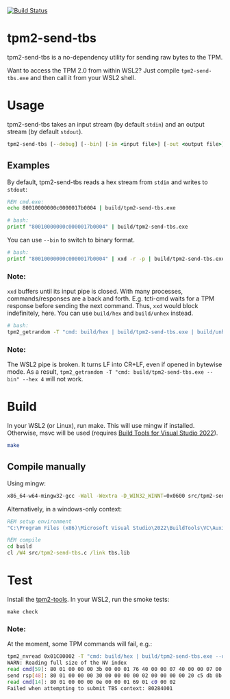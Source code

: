 [![Build Status](https://github.com/tpm2-software/tpm2-send-tbs/workflows/CI/badge.svg)](https://github.com/tpm2-software/tpm2-send-tbs/actions)

# tpm2-send-tbs

tpm2-send-tbs is a no-dependency utility for sending raw bytes to the TPM.

Want to access the TPM 2.0 from within WSL2? Just compile `tpm2-send-tbs.exe` and then call it from your WSL2 shell.


# Usage

tpm2-send-tbs takes an input stream (by default `stdin`) and an output stream (by default `stdout`).

```cmd
tpm2-send-tbs [--debug] [--bin] [-in <input file>] [-out <output file>]
```

## Examples

By default, tpm2-send-tbs reads a hex stream from `stdin` and writes to `stdout`:

```cmd
REM cmd.exe:
echo 80010000000c0000017b0004 | build/tpm2-send-tbs.exe
```

```bash
# bash:
printf "80010000000c0000017b0004" | build/tpm2-send-tbs.exe
```

You can use `--bin` to switch to binary format.

```bash
# bash:
printf "80010000000c0000017b0004" | xxd -r -p | build/tpm2-send-tbs.exe --bin | xxd -p
```

### Note:

`xxd` buffers until its input pipe is closed. With many processes, commands/responses are a back and forth. E.g. tcti-cmd waits for a TPM response before sending the next command.  Thus, `xxd` would block indefinitely, here. You can use `build/hex` and `build/unhex` instead.

```bash
# bash:
tpm2_getrandom -T "cmd: build/hex | build/tpm2-send-tbs.exe | build/unhex" --hex 4
```

### Note:

The WSL2 pipe is broken. It turns LF into CR+LF, even if opened in bytewise mode. As a result, `tpm2_getrandom -T "cmd: build/tpm2-send-tbs.exe --bin" --hex 4` will not work.

# Build

In your WSL2 (or Linux), run make. This will use mingw if installed. Otherwise, msvc will be used (requires [Build Tools for Visual Studio 2022](https://visualstudio.microsoft.com/downloads/#build-tools-for-visual-studio-2022)).

```bash
make
```

## Compile manually

Using mingw:
```bash
x86_64-w64-mingw32-gcc -Wall -Wextra -D_WIN32_WINNT=0x0600 src/tpm2-send-tbs.c -o tpm2-send-tbs.exe -L /mnt/c/Program\ Files\ \(x86\)/Windows\ Kits/10/Lib/*/um/x64 -l:tbs.lib
```

Alternatively, in a windows-only context:

```cmd
REM setup environment
"C:\Program Files (x86)\Microsoft Visual Studio\2022\BuildTools\VC\Auxiliary\Build\vcvars32.bat"

REM compile
cd build
cl /W4 src/tpm2-send-tbs.c /link tbs.lib
```

# Test

Install the [tpm2-tools](https://github.com/tpm2-software/tpm2-tools). In your WSL2, run the smoke tests:

```
make check
```

### Note:

At the moment, some TPM commands will fail, e.g.:

```bash
tpm2_nvread 0x01C00002 -T "cmd: build/hex | build/tpm2-send-tbs.exe --debug | build/unhex"
WARN: Reading full size of the NV index
read cmd[59]: 80 01 00 00 00 3b 00 00 01 76 40 00 00 07 40 00 00 07 00 20 4f 83 b6 b9 fa 2d d2 e2 30 c8 a5 ce 6d 62 ee 9b 94 45 5e 69 47 a4 52 7f 79 39 15 2c 2f e7 b5 7b 00 00 00 00 10 00 0b
send rsp[48]: 80 01 00 00 00 30 00 00 00 00 02 00 00 00 00 20 c5 db 0b a8 b1 c7 03 45 76 d2 37 1b fd dd f1 ef f9 fc 1d b8 ea 5f 57 46 90 f1 6e e6 25 16 f7 38
read cmd[14]: 80 01 00 00 00 0e 00 00 01 69 01 c0 00 02
Failed when attempting to submit TBS context: 80284001
```
